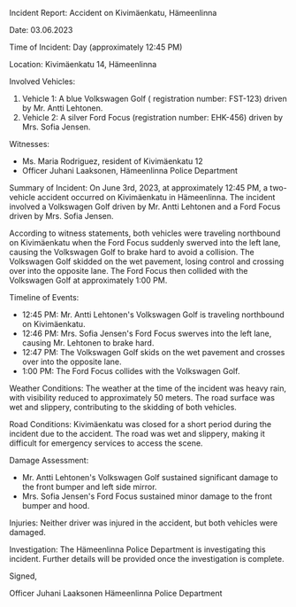 Incident Report: Accident on Kivimäenkatu, Hämeenlinna

Date: 03.06.2023

Time of Incident: Day (approximately 12:45 PM)

Location: Kivimäenkatu 14, Hämeenlinna

Involved Vehicles:

1. Vehicle 1: A blue Volkswagen Golf ( registration number: FST-123) driven by Mr. Antti Lehtonen.
2. Vehicle 2: A silver Ford Focus (registration number: EHK-456) driven by Mrs. Sofia Jensen.

Witnesses:

* Ms. Maria Rodriguez, resident of Kivimäenkatu 12
* Officer Juhani Laaksonen, Hämeenlinna Police Department

Summary of Incident:
On June 3rd, 2023, at approximately 12:45 PM, a two-vehicle accident occurred on Kivimäenkatu in Hämeenlinna. The incident involved a Volkswagen Golf driven by Mr. Antti Lehtonen and a Ford Focus driven by Mrs. Sofia Jensen.

According to witness statements, both vehicles were traveling northbound on Kivimäenkatu when the Ford Focus suddenly swerved into the left lane, causing the Volkswagen Golf to brake hard to avoid a collision. The Volkswagen Golf skidded on the wet pavement, losing control and crossing over into the opposite lane. The Ford Focus then collided with the Volkswagen Golf at approximately 1:00 PM.

Timeline of Events:

* 12:45 PM: Mr. Antti Lehtonen's Volkswagen Golf is traveling northbound on Kivimäenkatu.
* 12:46 PM: Mrs. Sofia Jensen's Ford Focus swerves into the left lane, causing Mr. Lehtonen to brake hard.
* 12:47 PM: The Volkswagen Golf skids on the wet pavement and crosses over into the opposite lane.
* 1:00 PM: The Ford Focus collides with the Volkswagen Golf.

Weather Conditions:
The weather at the time of the incident was heavy rain, with visibility reduced to approximately 50 meters. The road surface was wet and slippery, contributing to the skidding of both vehicles.

Road Conditions:
Kivimäenkatu was closed for a short period during the incident due to the accident. The road was wet and slippery, making it difficult for emergency services to access the scene.

Damage Assessment:

* Mr. Antti Lehtonen's Volkswagen Golf sustained significant damage to the front bumper and left side mirror.
* Mrs. Sofia Jensen's Ford Focus sustained minor damage to the front bumper and hood.

Injuries:
Neither driver was injured in the accident, but both vehicles were damaged.

Investigation:
The Hämeenlinna Police Department is investigating this incident. Further details will be provided once the investigation is complete.

Signed,

Officer Juhani Laaksonen
Hämeenlinna Police Department